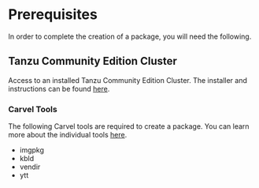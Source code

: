 # Prerequisites

In order to complete the creation of a package, you will need the following.

## Tanzu Community Edition Cluster

Access to an installed Tanzu Community Edition Cluster. The installer and
instructions can be found [here](https://tanzucommunityedition.io/download/).

### Carvel Tools

The following Carvel tools are required to create a package. You can learn more
about the individual tools [here](../tooling/).

* imgpkg
* kbld
* vendir
* ytt
